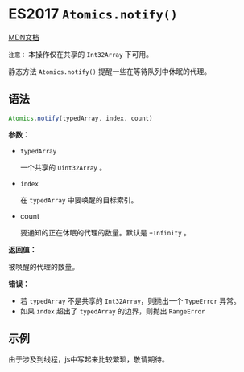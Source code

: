 # ES2017 `Atomics.notify()`

[MDN文档](https://developer.mozilla.org/zh-CN/docs/Web/JavaScript/Reference/Global_Objects/Atomics/load)

`注意：` 本操作仅在共享的 `Int32Array` 下可用。

静态方法 `Atomics.notify()` 提醒一些在等待队列中休眠的代理。

## 语法

``` javascript
Atomics.notify(typedArray, index, count)
```

**参数：**

* `typedArray`

  一个共享的 `Uint32Array` 。

* `index`

  在 `typedArray` 中要唤醒的目标索引。

* count

  要通知的正在休眠的代理的数量。默认是 `+Infinity` 。
  
**返回值：**

被唤醒的代理的数量。

**错误：**

* 若 `typedArray` 不是共享的 `Int32Array`，则抛出一个 `TypeError` 异常。
* 如果 `index` 超出了 `typedArray` 的边界，则抛出 `RangeError`

## 示例

由于涉及到线程，js中写起来比较繁琐，敬请期待。
